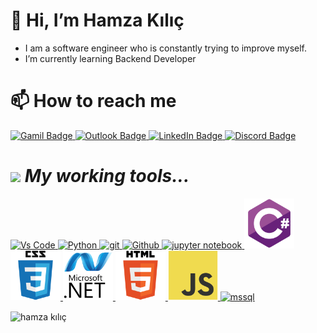 # 👋 Hi, I’m Hamza Kılıç
- I am a software engineer who is constantly trying to improve myself.
- I’m currently learning Backend Developer
# 📫 How to reach me 
<div id="badges">
  <a href="hamzakl447@gmail.com">
    <img src="https://img.shields.io/badge/Gmail-D14836?style=for-the-badge&logo=gmail&logoColor=white" alt="Gamil Badge"/>
  </a>
  <a href="hamza2358@hotmail.com">
    <img src="https://img.shields.io/badge/Microsoft_Outlook-0078D4?style=for-the-badge&logo=microsoft-outlook&logoColor=white" alt="Outlook Badge"/>
  </a>  
  <a href="www.linkedin.com/in/hamza-kılıç-91069b215">
    <img src="https://img.shields.io/badge/LinkedIn-blue?style=for-the-badge&logo=linkedin&logoColor=white" alt="LinkedIn Badge"/>
  </a>
  <a href="www.linkedin.com/in/hamza-kılıç-91069b215">
    <img src="https://img.shields.io/badge/Discord-%235865F2.svg?style=for-the-badge&logo=discord&logoColor=white" alt="Discord Badge"/>
  </a>
</div> 

# <img src="https://media.giphy.com/media/iY8CRBdQXODJSCERIr/giphy.gif" width="40" >&nbsp;***My working tools...***

<a href="https://code.visualstudio.com/"> <img alt="Vs Code" src="https://cdn.jsdelivr.net/gh/devicons/devicon/icons/vscode/vscode-original-wordmark.svg"     width="80">
<a href="https://www.python.org/"> <img alt="Python" src="https://cdn.jsdelivr.net/gh/devicons/devicon/icons/python/python-original-wordmark.svg"  width="80" /> </a>
<a href="https://git-scm.com/"> <img alt="git" src="https://cdn.jsdelivr.net/gh/devicons/devicon/icons/git/git-plain-wordmark.svg"  width="80" /> </a>
<a href="https://github.com/"> <img alt="Github" src="https://cdn.jsdelivr.net/gh/devicons/devicon/icons/github/github-original-wordmark.svg"  width="80" /> </a>
<a href="https://jupyter.org/"> <img alt="jupyter notebook" src="https://cdn.jsdelivr.net/gh/devicons/devicon/icons/jupyter/jupyter-original-wordmark.svg"  width="80" /> </a>
<a href="https://www.w3schools.com/cs/"> <img src="https://raw.githubusercontent.com/devicons/devicon/master/icons/csharp/csharp-original.svg" alt="csharp" width="80" /> </a> 
<a href="https://www.w3schools.com/css/" > <img src="https://raw.githubusercontent.com/devicons/devicon/master/icons/css3/css3-original-wordmark.svg" alt="css3" width="80" /> </a>
<a href="https://dotnet.microsoft.com/"> <img src="https://raw.githubusercontent.com/devicons/devicon/master/icons/dot-net/dot-net-original-wordmark.svg" alt="dotnet" width="80" /> </a>
<a href="https://www.w3.org/html/"> <img src="https://raw.githubusercontent.com/devicons/devicon/master/icons/html5/html5-original-wordmark.svg" alt="html5" width="80" /> </a>
<a href="https://developer.mozilla.org/en-US/docs/Web/JavaScript"> <img src="https://raw.githubusercontent.com/devicons/devicon/master/icons/javascript/javascript-original.svg" alt="javascript" width="80"/> </a>
</a> <a href="https://www.microsoft.com/en-us/sql-server"> <img src="https://www.svgrepo.com/show/303229/microsoft-sql-server-logo.svg" alt="mssql" width="80" /> </a>

<p>
  <img align="center" src="https://github-readme-stats.vercel.app/api/top-langs?username=Hamza058&show_icons=true&locale=en&layout=compact" alt="hamza kılıç" />
</p>

<!---
Hamza058/Hamza058 is a ✨ special ✨ repository because its `README.md` (this file) appears on your GitHub profile.
You can click the Preview link to take a look at your changes.
--->
